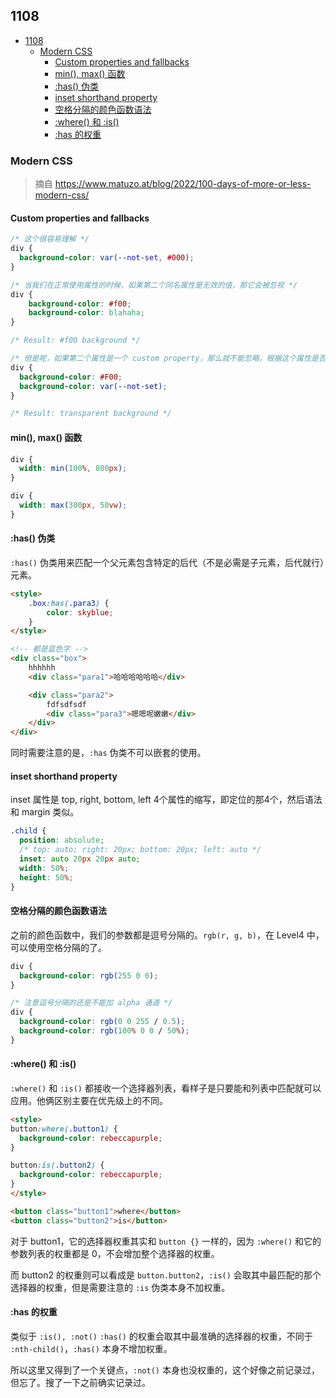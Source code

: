 ## 1108

<!-- TOC -->

- [1108](#1108)
  - [Modern CSS](#modern-css)
    - [Custom properties and fallbacks](#custom-properties-and-fallbacks)
    - [min(), max() 函数](#min-max-函数)
    - [:has() 伪类](#has-伪类)
    - [inset shorthand property](#inset-shorthand-property)
    - [空格分隔的颜色函数语法](#空格分隔的颜色函数语法)
    - [:where() 和 :is()](#where-和-is)
    - [:has 的权重](#has-的权重)

<!-- /TOC -->

### Modern CSS    

> 摘自 https://www.matuzo.at/blog/2022/100-days-of-more-or-less-modern-css/

#### Custom properties and fallbacks    

```css
/* 这个很容易理解 */
div {
  background-color: var(--not-set, #000);
}

/* 当我们在正常使用属性的时候，如果第二个同名属性是无效的值，那它会被忽视 */
div {
    background-color: #f00;
    background-color: blahaha;
}

/* Result: #f00 background */

/* 但是呢，如果第二个属性是一个 custom property，那么就不能忽略，根据这个属性是否可集成，最后的值是继承值或者是初始值 */
div {
  background-color: #F00;
  background-color: var(--not-set);
}

/* Result: transparent background */
```   

#### min(), max() 函数

```css
div {
  width: min(100%, 800px);
}

div {
  width: max(300px, 50vw);
}
```     

#### :has() 伪类

`:has()` 伪类用来匹配一个父元素包含特定的后代（不是必需是子元素，后代就行）元素。    

```html
<style>
    .box:has(.para3) {
        color: skyblue;
    }
</style>

<!-- 都是蓝色字 -->
<div class="box">
    hhhhhh
    <div class="para1">哈哈哈哈哈哈</div>

    <div class="para2">
        fdfsdfsdf
        <div class="para3">嗯嗯呢嫩嫩</div>
    </div>
</div>
```    

同时需要注意的是，`:has` 伪类不可以嵌套的使用。   

#### inset shorthand property     

inset 属性是 top, right, bottom, left 4个属性的缩写，即定位的那4个，然后语法和 margin 类似。   

```css
.child {
  position: absolute;
  /* top: auto; right: 20px; bottom: 20px; left: auto */
  inset: auto 20px 20px auto;
  width: 50%;
  height: 50%;
}
```    

#### 空格分隔的颜色函数语法

之前的颜色函数中，我们的参数都是逗号分隔的。`rgb(r, g, b)`，在 Level4 中，可以使用空格分隔的了。   

```css
div {
  background-color: rgb(255 0 0);
}

/* 注意逗号分隔的还是不能加 alpha 通道 */
div {
  background-color: rgb(0 0 255 / 0.5);
  background-color: rgb(100% 0 0 / 50%);
}
```   

#### :where() 和 :is()


`:where()` 和 `:is()`  都接收一个选择器列表，看样子是只要能和列表中匹配就可以应用。他俩区别主要在优先级上的不同。   

```html
<style>
button:where(.button1) {
  background-color: rebeccapurple;
}

button:is(.button2) {
  background-color: rebeccapurple;
}
</style>

<button class="button1">where</button>
<button class="button2">is</button>
```   

对于 button1，它的选择器权重其实和 `button {}` 一样的，因为 `:where()` 和它的参数列表的权重都是 0，不会增加整个选择器的权重。    

而 button2 的权重则可以看成是 `button.button2`，`:is()` 会取其中最匹配的那个选择器的权重，但是需要注意的 `:is` 伪类本身不加权重。   

#### :has 的权重

类似于 `:is(), :not()` `:has()` 的权重会取其中最准确的选择器的权重，不同于 `:nth-child()`，`:has()` 本身不增加权重。    

所以这里又得到了一个关键点，`:not()` 本身也没权重的，这个好像之前记录过，但忘了。搜了一下之前确实记录过。   



